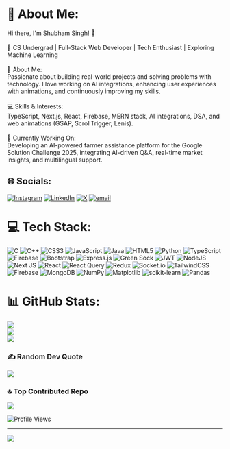 # 💫 About Me:
Hi there, I'm Shubham Singh! 👋<br><br>🚀 CS Undergrad | Full-Stack Web Developer | Tech Enthusiast | Exploring Machine Learning<br><br>👋 About Me:<br>Passionate about building real-world projects and solving problems with technology. I love working on AI integrations, enhancing user experiences with animations, and continuously improving my skills.<br><br>💻 Skills & Interests:<br>TypeScript, Next.js, React, Firebase, MERN stack, AI integrations, DSA, and web animations (GSAP, ScrollTrigger, Lenis).<br><br>🚀 Currently Working On:<br>Developing an AI-powered farmer assistance platform for the Google Solution Challenge 2025, integrating AI-driven Q&A, real-time market insights, and multilingual support.


## 🌐 Socials:
[![Instagram](https://img.shields.io/badge/Instagram-%23E4405F.svg?logo=Instagram&logoColor=white)](https://instagram.com/shbhm._.07) [![LinkedIn](https://img.shields.io/badge/LinkedIn-%230077B5.svg?logo=linkedin&logoColor=white)](https://linkedin.com/in/shbhm-dev) [![X](https://img.shields.io/badge/X-black.svg?logo=X&logoColor=white)](https://x.com/shbhm_X0) [![email](https://img.shields.io/badge/Email-D14836?logo=gmail&logoColor=white)](mailto:mine.shubhamsingh@gmail.com) 

# 💻 Tech Stack:
![C](https://img.shields.io/badge/c-%2300599C.svg?style=for-the-badge&logo=c&logoColor=white) ![C++](https://img.shields.io/badge/c++-%2300599C.svg?style=for-the-badge&logo=c%2B%2B&logoColor=white) ![CSS3](https://img.shields.io/badge/css3-%231572B6.svg?style=for-the-badge&logo=css3&logoColor=white) ![JavaScript](https://img.shields.io/badge/javascript-%23323330.svg?style=for-the-badge&logo=javascript&logoColor=%23F7DF1E) ![Java](https://img.shields.io/badge/java-%23ED8B00.svg?style=for-the-badge&logo=openjdk&logoColor=white) ![HTML5](https://img.shields.io/badge/html5-%23E34F26.svg?style=for-the-badge&logo=html5&logoColor=white) ![Python](https://img.shields.io/badge/python-3670A0?style=for-the-badge&logo=python&logoColor=ffdd54) ![TypeScript](https://img.shields.io/badge/typescript-%23007ACC.svg?style=for-the-badge&logo=typescript&logoColor=white) ![Firebase](https://img.shields.io/badge/firebase-%23039BE5.svg?style=for-the-badge&logo=firebase) ![Bootstrap](https://img.shields.io/badge/bootstrap-%238511FA.svg?style=for-the-badge&logo=bootstrap&logoColor=white) ![Express.js](https://img.shields.io/badge/express.js-%23404d59.svg?style=for-the-badge&logo=express&logoColor=%2361DAFB) ![Green Sock](https://img.shields.io/badge/green%20sock-88CE02?style=for-the-badge&logo=greensock&logoColor=white) ![JWT](https://img.shields.io/badge/JWT-black?style=for-the-badge&logo=JSON%20web%20tokens) ![NodeJS](https://img.shields.io/badge/node.js-6DA55F?style=for-the-badge&logo=node.js&logoColor=white) ![Next JS](https://img.shields.io/badge/Next-black?style=for-the-badge&logo=next.js&logoColor=white) ![React](https://img.shields.io/badge/react-%2320232a.svg?style=for-the-badge&logo=react&logoColor=%2361DAFB) ![React Query](https://img.shields.io/badge/-React%20Query-FF4154?style=for-the-badge&logo=react%20query&logoColor=white) ![Redux](https://img.shields.io/badge/redux-%23593d88.svg?style=for-the-badge&logo=redux&logoColor=white) ![Socket.io](https://img.shields.io/badge/Socket.io-black?style=for-the-badge&logo=socket.io&badgeColor=010101) ![TailwindCSS](https://img.shields.io/badge/tailwindcss-%2338B2AC.svg?style=for-the-badge&logo=tailwind-css&logoColor=white) ![Firebase](https://img.shields.io/badge/firebase-a08021?style=for-the-badge&logo=firebase&logoColor=ffcd34) ![MongoDB](https://img.shields.io/badge/MongoDB-%234ea94b.svg?style=for-the-badge&logo=mongodb&logoColor=white) ![NumPy](https://img.shields.io/badge/numpy-%23013243.svg?style=for-the-badge&logo=numpy&logoColor=white) ![Matplotlib](https://img.shields.io/badge/Matplotlib-%23ffffff.svg?style=for-the-badge&logo=Matplotlib&logoColor=black) ![scikit-learn](https://img.shields.io/badge/scikit--learn-%23F7931E.svg?style=for-the-badge&logo=scikit-learn&logoColor=white) ![Pandas](https://img.shields.io/badge/pandas-%23150458.svg?style=for-the-badge&logo=pandas&logoColor=white)
# 📊 GitHub Stats:
![](https://github-readme-stats.vercel.app/api?username=ShubhamSingh-dev&theme=dark&hide_border=false&include_all_commits=false&count_private=false)<br/>
![](https://github-readme-streak-stats.herokuapp.com/?user=ShubhamSingh-dev&theme=dark&hide_border=false)<br/>
![](https://github-readme-stats.vercel.app/api/top-langs/?username=ShubhamSingh-dev&theme=dark&hide_border=false&include_all_commits=false&count_private=false&layout=compact)

### ✍️ Random Dev Quote
![](https://quotes-github-readme.vercel.app/api?type=horizontal&theme=radical)

### 🔝 Top Contributed Repo
![](https://github-contributor-stats.vercel.app/api?username=ShubhamSingh-dev&limit=5&theme=dark&combine_all_yearly_contributions=true)

![Profile Views](https://komarev.com/ghpvc/?username=ShubhamSingh-dev&color=blue)

---
[![](https://visitcount.itsvg.in/api?id=ShubhamSingh-dev&icon=0&color=0)](https://visitcount.itsvg.in)

<!-- Proudly created with GPRM ( https://gprm.itsvg.in ) -->
